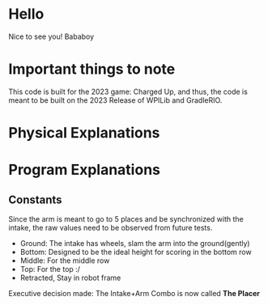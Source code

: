 # Hello
Nice to see you! Bababoy

# Important things to note
This code is built for the 2023 game: Charged Up, and thus, the code is meant to be built on the 2023 Release of WPILib and GradleRIO.
 
# Physical Explanations

# Program Explanations

## Constants

Since the arm is meant to go to 5 places and be synchronized with the intake, the raw values need to be observed from future tests.

- Ground: The intake has wheels, slam the arm into the ground(gently)
- Bottom: Designed to be the ideal height for scoring in the bottom row
- Middle: For the middle row
- Top: For the top :/
- Retracted, Stay in robot frame

Executive decision made: The Intake+Arm Combo is now called **The Placer**